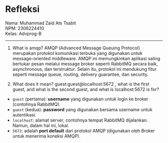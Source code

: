 # Refleksi

Nama: Muhammad Zaid Ats Tsabit <br>
NPM: 2306224410 <br>
Kelas: Advprog-B
<hr>

1. What is amqp?
AMQP (Advanced Message Queuing Protocol) merupakan protokol komunikasi terbuka yang digunakan untuk message-oriented middleware. AMQP ini memungkinkan aplikasi saling bertukar pesan melalui message broker seperti RabbitMQ secara baik, asynchronous, dan terstruktur. Selain itu, protokol ini mendukung fitur seperti message queue, routing, delivery guarantee, dan security.

2. What does it mean? guest:guest@localhost:5672 , what is the first guest, and what is the second guest, and what is localhost:5672 is for?

- `guest` (pertama): **username** yang digunakan untuk login ke broker (contohnya RabbitMQ).
- `guest` (kedua): **password** yang digunakan bersama username untuk autentikasi.
- `localhost`: alamat server, contohnya tempat RabbitMQ dijalankan. Namun, dalam hal ini, lokal.
- `5672`: adalah **port default** dari protokol AMQP (digunakan oleh Broker untuk menerima koneksi AMQP).